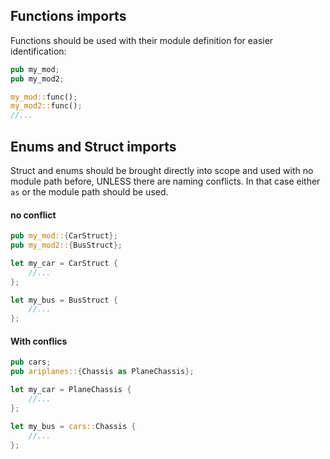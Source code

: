 ## Functions imports
Functions should be used with their module definition for easier identification:
```rust
pub my_mod;
pub my_mod2;

my_mod::func();
my_mod2::func();
//...
```

## Enums and Struct imports
Struct and enums should be brought directly into scope and used with no module path before, UNLESS there are naming conflicts. In that case either ``as``  or the module path should be used.

#### no conflict
```rust
pub my_mod::{CarStruct};
pub my_mod2::{BusStruct};

let my_car = CarStruct {
	//...
};

let my_bus = BusStruct {
	//...
};
```

#### With conflics
```rust
pub cars;
pub ariplanes::{Chassis as PlaneChassis};

let my_car = PlaneChassis {
	//...
};

let my_bus = cars::Chassis {
	//...
};
```
